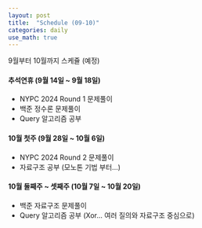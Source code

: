 ```yaml
---
layout: post
title:  "Schedule (09-10)"
categories: daily
use_math: true
---
```


9월부터 10월까지 스케쥴 (예정)

#### 추석연휴 (9월 14일 ~ 9월 18일)

- NYPC 2024 Round 1 문제풀이
- 백준 정수론 문제풀이
- Query 알고리즘 공부

#### 10월 첫주 (9월 28일 ~ 10월 6일)

- NYPC 2024 Round 2 문제풀이
- 자료구조 공부 (모노톤 기법 부터...)

#### 10월 둘째주 ~ 셋째주 (10월 7일 ~ 10월 20일)

- 백준 자료구조 문제풀이
- Query 알고리즘 공부 (Xor... 여러 질의와 자료구조 중심으로)
